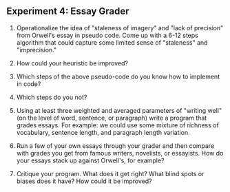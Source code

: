 
## Experiment 4: Essay Grader

1. Operationalize the idea of "staleness of imagery" and "lack of precision"
from Orwell's essay in pseudo code. Come up with a 6-12 steps algorithm that
could capture some limited sense of "staleness" and "imprecision."

2. How could your heuristic be improved?

3. Which steps of the above pseudo-code do you know how to implement in code?

4. Which steps do you not?

5. Using at least three weighted and averaged parameters of "writing well" (on
the level of word, sentence, or paragraph) write a program that grades essays.
For example: we could use some mixture of richness of vocabulary, sentence
length, and paragraph length variation.

6. Run a few of your own essays through your grader and then compare with
grades you get from famous writers, novelists, or essayists. How do your essays stack
up against Orwell's, for example?

7. Critique your program. What does it get right? What blind spots or biases
does it have? How could it be improved?
